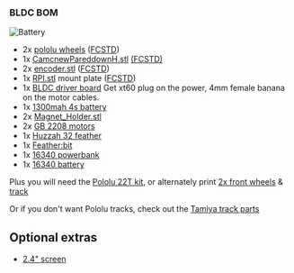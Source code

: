 
### BLDC BOM

![Battery](https://raw.githubusercontent.com/rosmo-robot/rosmo-robot.github.io/master/assets/img/chonky.jpeg)

* 2x [pololu wheels](https://github.com/rosmo-robot/Rosmo_3D/blob/main/V4/pololu-rear-12mm_v4.FCStd) ([FCSTD](https://github.com/rosmo-robot/Rosmo_3D/blob/main/V4/pololu-rear-12mm_v4.FCStd))
* 1x [CamcnewPareddownH.stl](https://github.com/rosmo-robot/Rosmo_3D/blob/main/V4/servo/camcnewParedDownH-Body001Pocket036.stl)  [(FCSTD)](https://github.com/rosmo-robot/Rosmo_3D/blob/main/V4/camcnewParedDownH.FCStd) 
* 2x [encoder.stl](https://github.com/rosmo-robot/Rosmo_3D/blob/main/V2/2.09/2.09-encoder.stl) ([FCSTD](https://github.com/rosmo-robot/Rosmo_3D/blob/main/V2/2.10/Encoder-mount-v2.10.FCStd))
* 1x [RPI.stl](https://github.com/rosmo-robot/Rosmo_3D/blob/main/V4/servo/RPI.stl) mount plate ([FCSTD](https://github.com/rosmo-robot/Rosmo_3D/blob/main/V4/BLDC/RosmoBattPlate.FCStd))
* 1x [BLDC driver board](https://github.com/Twisted-Fields/rp2040-motor-controller) Get xt60 plug on the power, 4mm female banana on the motor cables.
* 1x [1300mah 4s battery](https://www.aliexpress.com/item/33003200541.html) 
* 2x [Magnet_Holder.stl](https://github.com/rosmo-robot/Rosmo_3D/blob/a09dbaf5618fc7efe2f3068fb2b35d144179f3ac/V2/2.10/Magnet_Holder.stl)
* 2x [GB 2208 motors](https://www.aliexpress.com/wholesale?catId=0&initiative_id=SB_20220818074047&SearchText=gb2208)
* 1x [Huzzah 32 feather](https://www.adafruit.com/product/3405)
* 1x [Feather:bit](https://github.com/rosmo-robot/Feather-Bit/)
* 1x [16340 powerbank](https://www.aliexpress.com/item/32951637621.html)
* 1x [16340 battery](https://www.aliexpress.com/item/1005004385519421.html)


Plus you will need the [Pololu 22T kit](https://shop.pimoroni.com/products/pololu-track-set-1?variant=933150982154), or alternately print [2x front wheels](https://www.thingiverse.com/thing:885742) & [track](https://www.thingiverse.com/thing:1936113)

Or if you don't want Pololu tracks, check out the [Tamiya track parts](https://github.com/rosmo-robot/Rosmo_3D/tree/main/V2/optional-tracks)


## Optional extras

 * [2.4" screen](https://www.aliexpress.com/item/1005003936535877.html)

